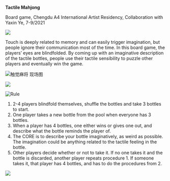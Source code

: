 **Tactile Mahjong**  

Board game, Chengdu A4 International Artist Residency, Collaboration with Yaxin Ye, 7-9/2021  


![](https://files.catbox.moe/hqqu73.png)

Touch is deeply related to memory and can easily trigger imagination, but people ignore their communication most of the time. In this board game, the players’ eyes are blindfolded. By coming up with an imaginative description of the tactile bottles, people use their tactile sensibility to puzzle other players and eventually win the game.  

![触觉麻将 现场图](https://files.catbox.moe/hmp5xr.jpeg)


![](https://youtu.be/UOCZkI9f2ak)

![Rule](https://files.catbox.moe/x92jjl.png)

1. 2-4 players blindfold themselves, shuffle the bottles and take 3 bottles to start.
2. One player takes a new bottle from the pool when everyone has 3 bottles.
3. When a player has 4 bottles, one either wins or gives one out, and describe what the bottle reminds the player of.
4. The CORE is to describe your bottle imaginatively, as weird as possible. The imagination could be anything related to the tactile feeling in the bottle.
5. Other players decide whether or not to take it. If no one takes it and the bottle is discarded, another player repeats procedure 1. If someone takes it, that player has 4 bottles, and has to do the procedures from 2.

![](https://files.catbox.moe/3n7l54.jpeg)